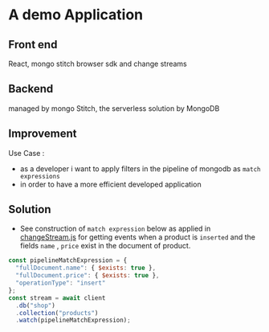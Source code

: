 # A demo Application

## Front end

React, mongo stitch browser sdk and change streams

## Backend

managed by mongo Stitch, the serverless solution by MongoDB

## Improvement

Use Case :

- as a developer i want to apply filters in the pipeline of mongodb as `match expressions`
- in order to have a more efficient developed application

## Solution

- See construction of `match expression` below as applied in [changeStream.js](src/stitchApi/products/changeStream.js) for getting events when a product is `inserted` and the fields `name` , `price` exist in the document of product.

```javascript
const pipelineMatchExpression = {
  "fullDocument.name": { $exists: true },
  "fullDocument.price": { $exists: true },
  "operationType": "insert"
};
const stream = await client
  .db("shop")
  .collection("products")
  .watch(pipelineMatchExpression);
```
